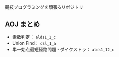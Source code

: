 競技プログラミングを頑張るリポジトリ

## AOJ まとめ

- 素数判定： `alds1_1_c`
- Union Find： `dsl_1_a`
- 単一始点最短経路問題 - ダイクストラ： `alds1_12_c`

